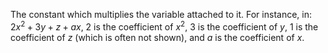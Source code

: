 The constant which multiplies the variable attached to it. For instance,
in: $2x^{2}+3y+z+ax$, $2$ is the coefficient of $x^{2}$, $3$ is the
coefficient of $y$, $1$ is the coefficient of $z$ (which is often not
shown), and $a$ is the coefficient of $x$.
